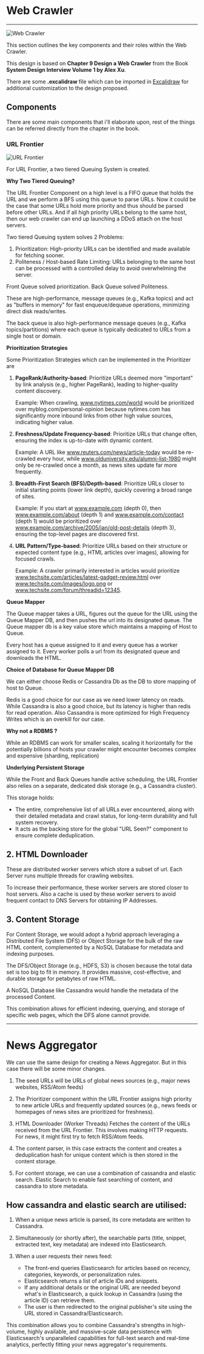 # Web Crawler

---

![Web Crawler](web_crawler.svg)

This section outlines the key components and their roles within the Web Crawler.

This design is based on **Chapter 9 Design a Web Crawler** from the Book **System Design Interview Volume 1 by Alex Xu**.

There are some **.excalidraw** file which can be imported in [Excalidraw](https://excalidraw.com/) for additional customization to the design proposed.

## Components

There are some main components that i'll elaborate upon, rest of the things can be referred directly from the chapter in the book.

### URL Frontier

![URL Frontier](url_frontier.svg)

For URL Frontier, a two tiered Queuing System is created.

**Why Two Tiered Queuing?**

The URL Frontier Component on a high level is a FIFO queue that holds the URL and we perform a BFS using this queue to parse URLs.
Now it could be the case that some URLs hold more priority and thus should be parsed before other URLs.
And if all high priority URLs belong to the same host, then our web crawler can end up launching a DDoS attach on the host servers.

Two tiered Queuing system solves 2 Problems:

1) Prioritization: High-priority URLs can be identified and made available for fetching sooner.
2) Politeness / Host-based Rate Limiting: URLs belonging to the same host can be processed with a controlled delay to avoid overwhelming the server.

Front Queue solved prioritization.
Back Queue solved Politeness.

These are high-performance, message queues (e.g., Kafka topics) and act as "buffers in memory" 
for fast enqueue/dequeue operations, minimizing direct disk reads/writes.

The back queue is also high-performance message queues (e.g., Kafka topics/partitions) 
where each queue is typically dedicated to URLs from a single host or domain.

**Prioritization Strategies** 

Some Prioritization Strategies which can be implemented in the Prioritizer are

1. **PageRank/Authority-based**: Prioritize URLs deemed more "important" by link analysis (e.g., higher PageRank), leading to higher-quality content discovery.

	Example: When crawling, www.nytimes.com/world would be prioritized over myblog.com/personal-opinion because nytimes.com has 
	significantly more inbound links from other high value sources, indicating higher value.

2. **Freshness/Update Frequency-based**: Prioritize URLs that change often, ensuring the index is up-to-date with dynamic content.

	Example: A URL like www.reuters.com/news/article-today would be re-crawled every hour, 
	while www.olduniversity.edu/alumni-list-1980 might only be re-crawled once a month, as news sites update far more frequently.

3. **Breadth-First Search (BFS)/Depth-based**: Prioritize URLs closer to initial starting points (lower link depth), quickly covering a broad range of sites.

	Example: If you start at www.example.com (depth 0), 
	then www.example.com/about (depth 1) and www.example.com/contact (depth 1) would be prioritized over www.example.com/archive/2005/jan/old-post-details (depth 3), 
	ensuring the top-level pages are discovered first.

4. **URL Pattern/Type-based**: Prioritize URLs based on their structure or expected content type (e.g., HTML articles over images), allowing for focused crawls.

	Example: A crawler primarily interested in articles would prioritize www.techsite.com/articles/latest-gadget-review.html 
	over www.techsite.com/images/logo.png or www.techsite.com/forum/threadid=12345.


**Queue Mapper** 

The Queue mapper takes a URL, figures out the queue for the URL using the Queue Mapper DB, and then pushes the url into its designated queue.
The Queue mapper db is a key value store which maintains a mapping of Host to Queue.

Every host has a queue assigned to it and every queue has a worker assigned to it.
Every worker polls a url from its designated queue and downloads the HTML.

**Choice of Database for Queue Mapper DB**

We can either choose Redis or Cassandra Db as the DB to store mapping of host to Queue.

Redis is a good choice for our case as we need lower latency on reads.
While Cassandra is also a good choice, but its latency is higher than redis for read operation.
Also Cassandra is more optimized for High Frequency Writes which is an overkill for our case.

**Why not a RDBMS ?**

While an RDBMS can work for smaller scales, scaling it horizontally for the potentially billions of hosts 
your crawler might encounter becomes complex and expensive (sharding, replication)

**Underlying Persistent Storage**

While the Front and Back Queues handle active scheduling, the URL Frontier also relies on a separate, 
dedicated disk storage (e.g., a Cassandra cluster). 

This storage holds:
* The entire, comprehensive list of all URLs ever encountered, along with their detailed metadata and crawl status, 
for long-term durability and full system recovery.
* It acts as the backing store for the global "URL Seen?" component to ensure complete deduplication.

 
## 2. HTML Downloader

These are distributed worker servers which store a subset of url. Each Server runs multiple threads for crawling websites.

To increase their performance, these worker servers are stored closer to host servers.
Also a cache is used by these worker servers to avoid frequent contact to DNS Servers for obtaining IP Addresses. 

## 3. Content Storage

For Content Storage, we would adopt a hybrid approach leveraging a Distributed File System (DFS) or Object Storage for the bulk of the raw HTML content, 
complemented by a NoSQL Database for metadata and indexing purposes.

The DFS/Object Storage (e.g., HDFS, S3) is chosen because the total data set is too big to fit in memory. 
It provides massive, cost-effective, and durable storage for petabytes of raw HTML.

A NoSQL Database like Cassandra would handle the metadata of the processed Content. 

This combination allows for efficient indexing, querying, and storage of specific web pages, which the DFS alone cannot provide.

--- 

# News Aggregator

We can use the same design for creating a News Aggregator.
But in this case there will be some minor changes.

1. The seed URLs will be URLs of global news sources (e.g., major news websites, RSS/Atom feeds)

2. The Prioritizer component within the URL Frontier assigns high priority to new article URLs 
and frequently updated sources (e.g., news feeds or homepages of news sites are prioritized for freshness).

3. HTML Downloader (Worker Threads) Fetches the content of the URLs received from the URL Frontier. 
This involves making HTTP requests. For news, it might first try to fetch RSS/Atom feeds.

4. The content parser, in this case extracts the content and creates a deduplication hash for unique content which is then stored in the content storage.

4. For content storage, we can use a combination of cassandra and elastic search. 
Elastic Search to enable fast searching of content, and cassandra to store metadata.

## How cassandra and elastic search are utilised:

1. When a unique news article is parsed, its core metadata are written to Cassandra.

2. Simultaneously (or shortly after), the searchable parts (title, snippet, extracted text, key metadata) are indexed into Elasticsearch.

3. When a user requests their news feed:

	* The front-end queries Elasticsearch for articles based on recency, categories, keywords, or personalization rules.
	* Elasticsearch returns a list of article IDs and snippets.
	* If any additional details or the original URL are needed beyond what's in Elasticsearch, a quick lookup in Cassandra (using the article ID) can retrieve them.
	* The user is then redirected to the original publisher's site using the URL stored in Cassandra/Elasticsearch.

This combination allows you to combine Cassandra's strengths in high-volume, highly available, and massive-scale data persistence 
with Elasticsearch's unparalleled capabilities for full-text search and real-time analytics, perfectly fitting your news aggregator's requirements.